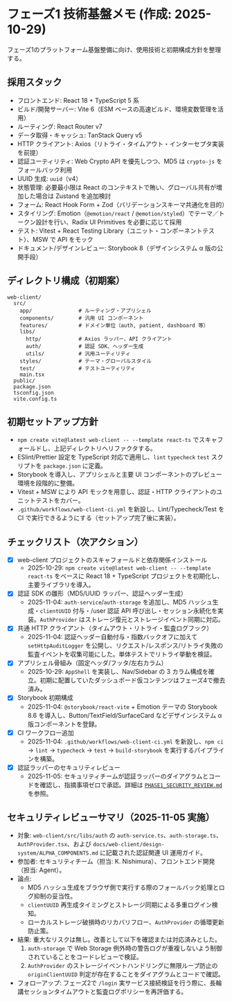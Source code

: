 # フェーズ1 技術基盤メモ (作成: 2025-10-29)

フェーズ1のプラットフォーム基盤整備に向け、使用技術と初期構成方針を整理する。

## 採用スタック
- フロントエンド: React 18 + TypeScript 5 系
- ビルド/開発サーバー: Vite 6（ESM ベースの高速ビルド、環境変数管理を活用）
- ルーティング: React Router v7
- データ取得・キャッシュ: TanStack Query v5
- HTTP クライアント: Axios（リトライ・タイムアウト・インターセプタ実装を前提）
- 認証ユーティリティ: Web Crypto API を優先しつつ、MD5 は `crypto-js` をフォールバック利用
- UUID 生成: `uuid`（v4）
- 状態管理: 必要最小限は React のコンテキストで賄い、グローバル共有が増加した場合は Zustand を追加検討
- フォーム: React Hook Form + Zod（バリデーションスキーマ共通化を目的）
- スタイリング: Emotion（`@emotion/react` / `@emotion/styled`）でテーマ／トークン設計を行い、Radix UI Primitives を必要に応じて採用
- テスト: Vitest + React Testing Library（ユニット・コンポーネントテスト）、MSW で API をモック
- ドキュメント/デザインレビュー: Storybook 8（デザインシステム α 版の公開手段）

## ディレクトリ構成（初期案）
```
web-client/
  src/
    app/               # ルーティング・アプリシェル
    components/        # 汎用 UI コンポーネント
    features/          # ドメイン単位（auth, patient, dashboard 等）
    libs/
      http/            # Axios ラッパー、API クライアント
      auth/            # 認証 SDK、ヘッダー生成
      utils/           # 汎用ユーティリティ
    styles/            # テーマ・グローバルスタイル
    test/              # テストユーティリティ
    main.tsx
  public/
  package.json
  tsconfig.json
  vite.config.ts
```

## 初期セットアップ方針
- `npm create vite@latest web-client -- --template react-ts` でスキャフォールドし、上記ディレクトリへリファクタする。
- ESlint/Prettier 設定を TypeScript 対応で適用し、`lint` `typecheck` `test` スクリプトを `package.json` に定義。
- Storybook を導入し、アプリシェルと主要 UI コンポーネントのプレビュー環境を段階的に整備。
- Vitest + MSW により API モックを用意し、認証・HTTP クライアントのユニットテストをカバー。
- `.github/workflows/web-client-ci.yml` を新設し、Lint/Typecheck/Test を CI で実行できるようにする（セットアップ完了後に実装）。

## チェックリスト（次アクション）
- [x] web-client プロジェクトのスキャフォールドと依存関係インストール
  - 2025-10-29: `npm create vite@latest web-client -- --template react-ts` をベースに React 18 + TypeScript プロジェクトを初期化し、主要ライブラリを導入。
- [x] 認証 SDK の雛形（MD5/UUID ラッパー、認証ヘッダー生成）
  - 2025-11-04: `auth-service`/`auth-storage` を追加し、MD5 ハッシュ生成・`clientUUID` 付与・/user 認証 API 呼び出し・セッション永続化を実装。`AuthProvider` はストレージ復元とストレージイベント同期に対応。
- [x] 共通 HTTP クライアント（タイムアウト・リトライ・監査ログフック）
  - 2025-11-04: 認証ヘッダー自動付与・指数バックオフに加えて `setHttpAuditLogger` を公開し、リクエスト/レスポンス/リトライ失敗の監査イベントを収集可能にした。単体テストでリトライ挙動を検証。
- [x] アプリシェル骨組み（固定ヘッダ/フッタ/左右カラム）
  - 2025-10-29: `AppShell` を実装し、Nav/Sidebar の 3 カラム構成を確立。初期に配置していたダッシュボード仮コンテンツはフェーズ4で撤去済み。
- [x] Storybook 初期構成
  - 2025-11-04: `@storybook/react-vite` + Emotion テーマの Storybook 8.6 を導入し、Button/TextField/SurfaceCard などデザインシステム α 版コンポーネントを登録。
- [x] CI ワークフロー追加
  - 2025-11-04: `.github/workflows/web-client-ci.yml` を新設し、`npm ci` → `lint` → `typecheck` → `test` → `build-storybook` を実行するパイプラインを構築。
- [x] 認証ラッパーのセキュリティレビュー
  - 2025-11-05: セキュリティチームが認証ラッパーのダイアグラムとコードを確認し、指摘事項ゼロで承認。詳細は [`PHASE1_SECURITY_REVIEW.md`](./PHASE1_SECURITY_REVIEW.md) を参照。

## セキュリティレビューサマリ（2025-11-05 実施）
- 対象: `web-client/src/libs/auth` の `auth-service.ts`、`auth-storage.ts`、`AuthProvider.tsx`、および `docs/web-client/design-system/ALPHA_COMPONENTS.md` に記載された認証関連 UI 運用ガイド。
- 参加者: セキュリティチーム（担当: K. Nishimura）、フロントエンド開発（担当: Agent）。
- 論点:
  - MD5 ハッシュ生成をブラウザ側で実行する際のフォールバック処理とログ抑制の妥当性。
  - `clientUUID` 再生成タイミングとストレージ同期による多重ログイン検知。
  - ローカルストレージ破損時のリカバリフロー、`AuthProvider` の循環更新防止策。
- 結果: 重大なリスクは無し。改善として以下を確認または対応済みとした。
  1. `auth-storage` で Web Storage 例外時の警告ログが重複しないよう制御されていることをコードレビューで検証。
  2. `AuthProvider` のストレージイベントハンドリングに無限ループ防止の `originClientUUID` 判定が存在することをダイアグラムとコードで確認。
- フォローアップ: フェーズ2で `/login` 実サービス接続検証を行う際に、長輪講セッションタイムアウトと監査ログポリシーを再評価する。

